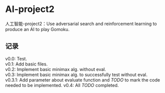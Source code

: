 # AI-project2
人工智能-project2：Use adversarial search and reinforcement  learning to produce an AI to play Gomoku.

## 记录
v0.0: Test.  
v0.1: Add basic files.  
v0.2: Implement basic minimax alg. without eval.  
v0.3: Implement basic minimax alg. to successfully test without eval.  
v0.3.1: Add parameter about evaluate function and *TODO* to mark the code needed to be implemented.
v0.4: All *TODO* completed.